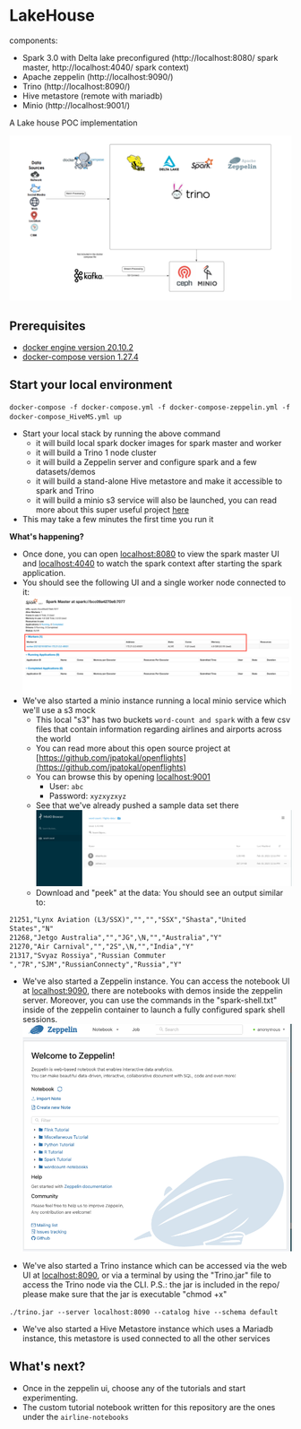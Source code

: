 # LakeHouse

components:

- Spark 3.0 with Delta lake preconfigured (http://localhost:8080/ spark master, http://localhost:4040/ spark context)
- Apache zeppelin (http://localhost:9090/)
- Trino (http://localhost:8090/)
- Hive metastore (remote with mariadb)
- Minio (http://localhost:9001/)


A Lake house POC implementation

![Architecture](imgs/CT.png "Architecture")

## Prerequisites
* [docker engine version 20.10.2](https://www.docker.com/products/docker-desktop)
* [docker-compose version 1.27.4](https://docs.docker.com/compose/install/)

## Start your local environment


`docker-compose -f docker-compose.yml -f docker-compose-zeppelin.yml -f docker-compose_HiveMS.yml up`


* Start your local stack by running the above command
  * it will build local spark docker images for spark master and worker
  * it will build a Trino 1 node cluster
  * it will build a Zeppelin server and configure spark and a few datasets/demos
  * it will build a stand-alone Hive metastore and make it accessible to spark and Trino
  * it will build a minio s3 service will also be launched, you can read more about this super useful project [here](https://github.com/localstack/localstack)
* This may take a few minutes the first time you run it


**What's happening?**
* Once done, you can open [localhost:8080](http://localhost:8080/) to view the spark master UI and [localhost:4040](http://localhost:4040/) to watch the spark context after starting the spark application.
* You should see the following UI and a single worker node connected to it:
![SparkUI](imgs/spark-ui-initial.png "Spark UI")
* We've also started a minio instance running a local minio service which we'll use a s3 mock
  * This local "s3" has two buckets `word-count and spark` with a few csv files that contain information regarding airlines and airports across the world
  * You can read more about this open source project at [https://github.com/jpatokal/openflights](https://github.com/jpatokal/openflights)
  * You can browse this by opening [localhost:9001](http://localhost:9001/)
    * User: `abc`
    * Password: `xyzxyzxyz`
  * See that we've already pushed a sample data set there
![minioUI](imgs/Minio.png "Spark UI")  
  * Download and "peek" at the data:
    You should see an output similar to:
```
21251,"Lynx Aviation (L3/SSX)","","","SSX","Shasta","United States","N"
21268,"Jetgo Australia","","JG",\N,"","Australia","Y"
21270,"Air Carnival","","2S",\N,"","India","Y"
21317,"Svyaz Rossiya","Russian Commuter ","7R","SJM","RussianConnecty","Russia","Y"
```
* We've also started a Zeppelin instance. You can access the notebook UI at [localhost:9090](http://localhost:9090/), there are notebooks with demos inside the zeppelin server. Moreover, you can use the commands in the "spark-shell.txt" inside of the zeppelin container to launch a fully configured spark shell sessions.
![zeppelin](imgs/zeppelin-splash.png "Zeppelin notebook")

* We've also started a Trino instance which can be accessed via the web UI at [localhost:8090](http://localhost:8090/), or via a terminal by using the "Trino.jar" file to access the Trino node via the CLI. P.S.: the jar is included in the repo/ please make sure that the jar is executable "chmod +x"


`./trino.jar --server localhost:8090 --catalog hive --schema default`

* We've also started a Hive Metastore instance which uses a Mariadb instance, this metastore is used connected to all the other services


## What's next?
* Once in the zeppelin ui, choose any of the tutorials and start experimenting.
* The custom tutorial notebook written for this repository are the ones under the `airline-notebooks`
